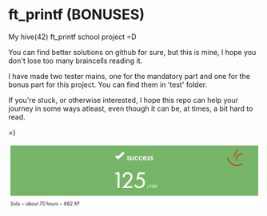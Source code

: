 # ft_printf (BONUSES)
My hive(42) ft_printf school project =D

You can find better solutions on github for sure, but this is mine, I hope you don't lose too many braincells reading it.

I have made two tester mains, one for the mandatory part and one for the bonus part for this project. You can find them in 'test' folder. 

If you're stuck, or otherwise interested, I hope this repo can help your journey in some ways atleast, even though it can be, at times, a bit hard to read.

=)

![alt text](https://raw.githubusercontent.com/kenlies/ft_printf/main/125.png)
